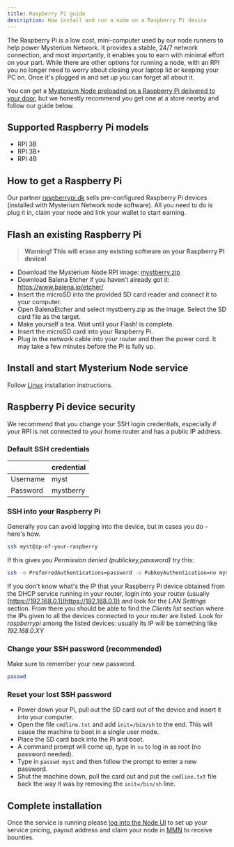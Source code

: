 ```yaml
---
title: Raspberry Pi guide
description: How install and run a node on a Raspberry Pi device
---
```


The Raspberry Pi is a low cost, mini-computer used by our node runners to help power Mysterium Network.
It provides a stable, 24/7 network connection, and most importantly, it enables you to earn with minimal effort on your part.
While there are other options for running a node, with an RPI you no longer need to worry about closing your laptop lid or keeping your PC on.
Once it's plugged in and set up you can forget all about it.

You can get a <a href="https://raspberrypi.dk/en/product/mysterium-network-node-raspberry-pi-starter-kit/">Mysterium Node preloaded on a Raspberry Pi delivered to your door</a>, but we honestly recommend you get one at a store nearby and follow our guide below.

## Supported Raspberry Pi models
- RPI 3B
- RPI 3B+
- RPI 4B

## How to get a Raspberry Pi
Our partner [raspberrypi.dk](https://raspberrypi.dk/en/product/mysterium-network-node-raspberry-pi-starter-kit/) sells pre-configured Raspberry Pi devices (installed with Mysterium Network node software).
All you need to do is plug it in, claim your node and link your wallet to start earning.

## Flash an existing Raspberry Pi

> **Warning! This will erase any existing software on your Raspberry PI device!**

- Download the Mysterium Node RPI image: [mystberry.zip](https://github.com/mysteriumnetwork/node/releases/latest/download/mystberry.zip)
- Download Balena Etcher if you haven’t already got it: https://www.balena.io/etcher/
- Insert the microSD into the provided SD card reader and connect it to your computer.
- Open BalenaEtcher and select mystberry.zip as the image. Select the SD card file as the target.
- Make yourself a tea. Wait until your Flash! is complete.
- Insert the microSD card into your Raspberry Pi.
- Plug in the network cable into your router and then the power cord. It may take a few minutes before the Pi is fully up.

## Install and start Mysterium Node service

Follow [Linux](/node-runners/setup/linux/) installation instructions.

## Raspberry Pi device security

We recommend that you change your SSH login credentials, especially if your RPI is not connected to your home router and has a public IP address.

### Default SSH credentials

|           | credential
|-----------|-----------|
| Username  | myst
| Password  | mystberry

### SSH into your Raspberry Pi
Generally you can avoid logging into the device, but in cases you do - here's how.
```bash
ssh myst@ip-of-your-raspberry
```

If this gives you _Permission denied (publickey,password)_ try this:
```bash
ssh -o PreferredAuthentications=password -o PubkeyAuthentication=no myst@ip-of-your-raspberry
```

If you don't know what's the IP that your Raspberry Pi device obtained from the DHCP service running in your router, login into your router (usually [https://192.168.0.1](https://192.168.0.1)) and look for the _LAN Settings_ section.
From there you should be able to find the _Clients list_ section where the IPs given to all the devices connected to your router are listed. Look for _raspberrypi_ among the listed devices: usually its IP will be something like _192.168.0.XY_

### Change your SSH password (recommended)
Make sure to remember your new password.
```bash
passwd
```

### Reset your lost SSH password
- Power down your Pi, pull out the SD card out of the device and insert it into your computer.
- Open the file `cmdline.txt` and add `init=/bin/sh` to the end. This will cause the machine to boot in a single user mode.
- Place the SD card back into the Pi and boot.
- A command prompt will come up, type in `su` to log in as root (no password needed).
- Type in `passwd myst` and then follow the prompt to enter a new password.
- Shut the machine down, pull the card out and put the `cmdline.txt` file back the way it was by removing the `init=/bin/sh` line.

## Complete installation

Once the service is running please [log into the Node UI](/node-runners/node-ui/) to set up your service pricing, payout address and claim your node in [MMN](https://testnet2.mysterium.network) to receive bounties.
